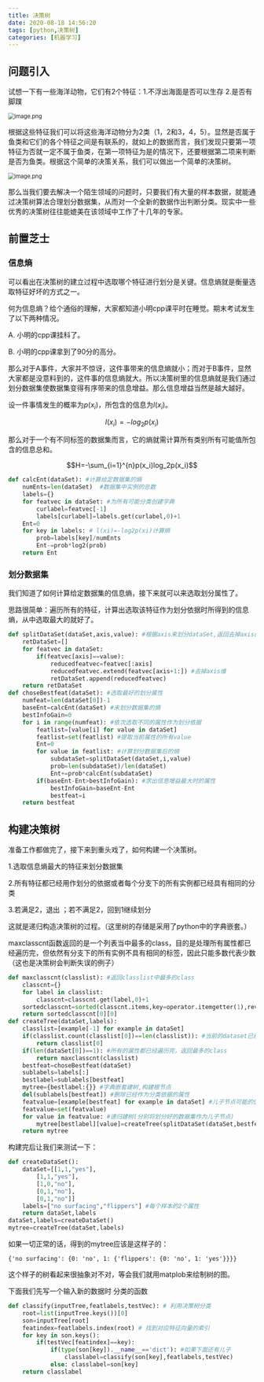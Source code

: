 ```yaml
---
title: 决策树
date: 2020-08-18 14:56:20
tags: [python,决策树]
categories: [机器学习]
---
```


## 问题引入

试想一下有一些海洋动物，它们有2个特征：1.不浮出海面是否可以生存 2.是否有脚蹼

<img src="https://i.loli.net/2020/06/16/qpzdGTI2kDRKwx9.png" alt="image.png" style="zoom: 80%;" />

根据这些特征我们可以将这些海洋动物分为2类（1，2和3，4，5）。显然是否属于鱼类和它们的各个特征之间是有联系的，就如上的数据而言，我们发现只要第一项特征为否就一定不属于鱼类，在第一项特征为是的情况下，还要根据第二项来判断是否为鱼类。根据这个简单的决策关系，我们可以做出一个简单的决策树。

<img src="https://i.loli.net/2020/06/16/Gr6svBED7Yopjx3.png" alt="image.png" style="zoom: 80%;" />

 那么当我们要去解决一个陌生领域的问题时，只要我们有大量的样本数据，就能通过决策树算法合理划分数据集，从而对一个全新的数据作出判断分类。现实中一些优秀的决策树往往能媲美在该领域中工作了十几年的专家。

## 前置芝士

### 信息熵

可以看出在决策树的建立过程中选取哪个特征进行划分是关键。信息熵就是衡量选取特征好坏的方式之一。

何为信息熵？给个通俗的理解，大家都知道小明cpp课平时在睡觉。期末考试发生了以下两种情况。

A. 小明的cpp课挂科了。

B. 小明的cpp课拿到了90分的高分。

那么对于A事件，大家并不惊讶，这件事带来的信息熵就小；而对于B事件，显然大家都是没意料到的，这件事的信息熵就大。所以决策树里的信息熵就是我们通过划分数据集使数据集变得有序带来的信息增益。那么信息增益当然是越大越好。

设一件事情发生的概率为$p(x_i)$，所包含的信息为$l(x_i)$。

$$l(x_i)=-log_2p(x_i)$$ 

那么对于一个有不同标签的数据集而言，它的熵就需计算所有类别所有可能值所包含的信息总和。

$$H=-\sum_{i=1}^{n}p(x_i)log_2p(x_i)$$

```python
def calcEnt(dataSet): #计算给定数据集的熵
    numEnts=len(dataSet)  #数据集中实例的总数
    labels={}
    for featvec in dataSet: #为所有可能分类创建字典
        curlabel=featvec[-1]
        labels[curlabel]=labels.get(curlabel,0)+1
    Ent=0
    for key in labels: # l(xi)=-log2p(xi)计算熵
        prob=labels[key]/numEnts
        Ent-=prob*log2(prob)
    return Ent
```

### 划分数据集

我们知道了如何计算给定数据集的信息熵，接下来就可以来选取划分属性了。

思路很简单：遍历所有的特征，计算出选取该特征作为划分依据时所得到的信息熵，从中选取最大的就好了。

```python
def splitDataSet(dataSet,axis,value): #根据axis来划分dataSet,返回去掉axis的dataset
    retDataSet=[]
    for featvec in dataSet:
        if(featvec[axis]==value):
            reducedfeatvec=featvec[:axis]
            reducedfeatvec.extend(featvec[axis+1:]) #去掉axis维
            retDataSet.append(reducedfeatvec)
    return retDataSet
def choseBestfeat(dataSet): #选取最好的划分属性
    numfeat=len(dataSet[0])-1 
    baseEnt=calcEnt(dataSet) #未划分数据集的熵
    bestInfoGain=0
    for i in range(numfeat): #依次选取不同的属性作为划分依据
        featlist=[value[i] for value in dataSet]
        featlist=set(featlist) #提取当前属性的所有value
        Ent=0
        for value in featlist: #计算划分数据集后的熵
            subdataSet=splitDataSet(dataSet,i,value)
            prob=len(subdataSet)/len(dataSet)
            Ent+=prob*calcEnt(subdataSet)
        if(baseEnt-Ent>bestInfoGain): #求出信息增益最大时的属性
            bestInfoGain=baseEnt-Ent
            bestfeat=i
    return bestfeat
```

## 构建决策树

准备工作都做完了，接下来到重头戏了，如何构建一个决策树。

1.选取信息熵最大的特征来划分数据集

2.所有特征都已经用作划分的依据或者每个分支下的所有实例都已经具有相同的分类

3.若满足2，退出 ；若不满足2，回到1继续划分

这就是递归构造决策树的过程。（这里树的存储是采用了python中的字典嵌套。）

maxclasscnt函数返回的是一个列表当中最多的class，目的是处理所有属性都已经遍历完，但依然有分支下的所有实例不具有相同的标签，因此只能多数代表少数（这也是决策树会判断失误的例子）

```python
def maxclasscnt(classlist): #返回classlist中最多的class
    classcnt={}
    for label in classlist:
        classcnt=classcnt.get(label,0)+1
    sortedclasscnt=sorted(classcnt.items,key=operator.itemgetter(1),reverse=False)
    return sortedclasscnt[0][0]
def createTree(dataSet,labels): 
    classlist=[example[-1] for example in dataSet] 
    if(classlist.count(classlist[0])==len(classlist)): #当前的dataset已经类别相同，直接返回
        return classlist[0]
    if(len(dataSet[0])==1): #所有的属性都已经遍历完，返回最多的class
        return maxclasscnt(classlist) 
    bestfeat=choseBestfeat(dataSet)
    sublabels=labels[:]
    bestlabel=sublabels[bestfeat]
    mytree={bestlabel:{}} #字典嵌套建树,构建根节点
    del(sublabels[bestfeat]) #删除已经作为分类依据的属性
    featvalue=[example[bestfeat] for example in dataSet] #儿子节点可能的值
    featvalue=set(featvalue)
    for value in featvalue: #递归建树(分别将划分好的数据集作为儿子节点)
        mytree[bestlabel][value]=createTree(splitDataSet(dataSet,bestfeat,value),sublabels)
    return mytree
```

构建完后让我们来测试一下：

```python
def createDataSet():
    dataSet=[[1,1,"yes"],
        [1,1,"yes"],
        [1,0,"no"],
        [0,1,"no"],
        [0,1,"no"]]
    labels=["no surfacing","flippers"] #每个样本的2个属性
    return dataSet,labels
dataSet,labels=createDataSet()
mytree=createTree(dataSet,labels)
```

如果一切正常的话，得到的mytree应该是这样子的：

```
{'no surfacing': {0: 'no', 1: {'flippers': {0: 'no', 1: 'yes'}}}}
```

这个样子的树看起来很抽象对不对，等会我们就用matplob来绘制树的图。

下面我们先写一个输入新的数据时   分类的函数

```python
def classify(inputTree,featlabels,testVec): # 利用决策树分类
    root=list(inputTree.keys())[0]
    son=inputTree[root]
    featindex=featlabels.index(root) # 找到对应特征向量的索引
    for key in son.keys():
        if(testVec[featindex]==key):
            if(type(son[key]).__name__=='dict'): #如果下面还有儿子
                classlabel=classify(son[key],featlabels,testVec)
            else: classlabel=son[key]
    return classlabel
```

